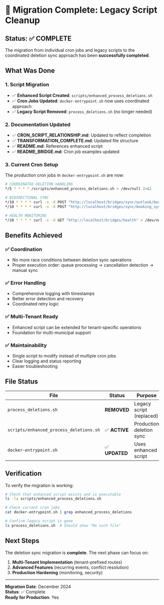 # 🎉 Migration Complete: Legacy Script Cleanup

## Status: ✅ COMPLETE

The migration from individual cron jobs and legacy scripts to the coordinated deletion sync approach has been **successfully completed**.

## What Was Done

### 1. Script Migration
- ✅ **Enhanced Script Created**: `scripts/enhanced_process_deletions.sh`
- ✅ **Cron Jobs Updated**: `docker-entrypoint.sh` now uses coordinated approach
- ✅ **Legacy Script Removed**: `process_deletions.sh` (no longer needed)

### 2. Documentation Updated
- ✅ **CRON_SCRIPT_RELATIONSHIP.md**: Updated to reflect completion
- ✅ **TRANSFORMATION_COMPLETE.md**: Updated file structure  
- ✅ **README.md**: References enhanced script
- ✅ **README_BRIDGE.md**: Cron job examples updated

### 3. Current Cron Setup

The production cron jobs in `docker-entrypoint.sh` are now:

```bash
# COORDINATED DELETION HANDLING
*/5 * * * * /scripts/enhanced_process_deletions.sh > /dev/null 2>&1

# BIDIRECTIONAL SYNC  
*/10 * * * * curl -s -X POST "http://localhost/bridges/sync/outlook/booking_system" ...
*/10 * * * * curl -s -X POST "http://localhost/bridges/sync/booking_system/outlook" ...

# HEALTH MONITORING
*/10 * * * * curl -s -X GET "http://localhost/bridges/health" > /dev/null 2>&1
```

## Benefits Achieved

### ✅ **Coordination**
- No more race conditions between deletion sync operations
- Proper execution order: queue processing → cancellation detection → manual sync

### ✅ **Error Handling**  
- Comprehensive logging with timestamps
- Better error detection and recovery
- Coordinated retry logic

### ✅ **Multi-Tenant Ready**
- Enhanced script can be extended for tenant-specific operations
- Foundation for multi-municipal support

### ✅ **Maintainability**
- Single script to modify instead of multiple cron jobs
- Clear logging and status reporting
- Easier troubleshooting

## File Status

| File | Status | Purpose |
|------|--------|---------|
| `process_deletions.sh` | **REMOVED** | Legacy script (replaced) |
| `scripts/enhanced_process_deletions.sh` | ✅ **ACTIVE** | Production deletion sync |
| `docker-entrypoint.sh` | ✅ **UPDATED** | Uses enhanced script |

## Verification

To verify the migration is working:

```bash
# Check that enhanced script exists and is executable
ls -la scripts/enhanced_process_deletions.sh

# Check current cron jobs
cat docker-entrypoint.sh | grep enhanced_process_deletions

# Confirm legacy script is gone
ls process_deletions.sh  # Should show "No such file"
```

## Next Steps

The deletion sync migration is **complete**. The next phase can focus on:

1. **Multi-Tenant Implementation** (tenant-prefixed routes)
2. **Advanced Features** (recurring events, conflict resolution)
3. **Production Hardening** (monitoring, security)

---

**Migration Date**: December 2024  
**Status**: ✅ Complete  
**Ready for Production**: Yes
